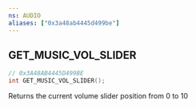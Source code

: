 ```yaml
---
ns: AUDIO
aliases: ["0x3a48ab4445d499be"]
---
```

## GET_MUSIC_VOL_SLIDER

```c
// 0x3A48AB4445D499BE
int GET_MUSIC_VOL_SLIDER();
```

Returns the current volume slider position from 0 to 10

